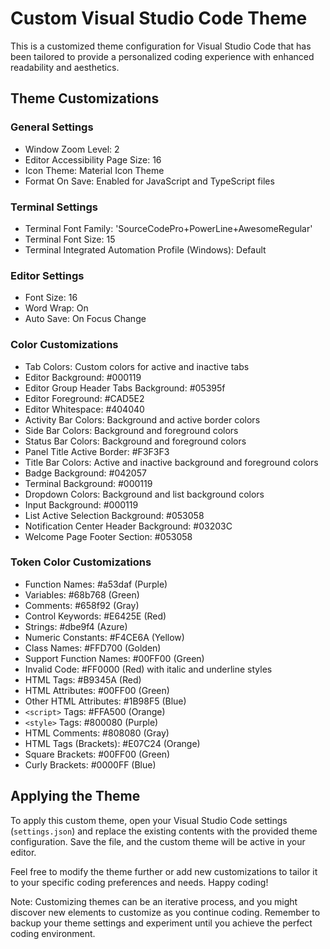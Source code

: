# Custom Visual Studio Code Theme

This is a customized theme configuration for Visual Studio Code that has been tailored to provide a personalized coding experience with enhanced readability and aesthetics.

## Theme Customizations

### General Settings

- Window Zoom Level: 2
- Editor Accessibility Page Size: 16
- Icon Theme: Material Icon Theme
- Format On Save: Enabled for JavaScript and TypeScript files

### Terminal Settings

- Terminal Font Family: 'SourceCodePro+PowerLine+AwesomeRegular'
- Terminal Font Size: 15
- Terminal Integrated Automation Profile (Windows): Default

### Editor Settings

- Font Size: 16
- Word Wrap: On
- Auto Save: On Focus Change

### Color Customizations

- Tab Colors: Custom colors for active and inactive tabs
- Editor Background: #000119
- Editor Group Header Tabs Background: #05395f
- Editor Foreground: #CAD5E2
- Editor Whitespace: #404040
- Activity Bar Colors: Background and active border colors
- Side Bar Colors: Background and foreground colors
- Status Bar Colors: Background and foreground colors
- Panel Title Active Border: #F3F3F3
- Title Bar Colors: Active and inactive background and foreground colors
- Badge Background: #042057
- Terminal Background: #000119
- Dropdown Colors: Background and list background colors
- Input Background: #000119
- List Active Selection Background: #053058
- Notification Center Header Background: #03203C
- Welcome Page Footer Section: #053058

### Token Color Customizations

- Function Names: #a53daf (Purple)
- Variables: #68b768 (Green)
- Comments: #658f92 (Gray)
- Control Keywords: #E6425E (Red)
- Strings: #dbe9f4 (Azure)
- Numeric Constants: #F4CE6A (Yellow)
- Class Names: #FFD700 (Golden)
- Support Function Names: #00FF00 (Green)
- Invalid Code: #FF0000 (Red) with italic and underline styles
- HTML Tags: #B9345A (Red)
- HTML Attributes: #00FF00 (Green)
- Other HTML Attributes: #1B98F5 (Blue)
- `<script>` Tags: #FFA500 (Orange)
- `<style>` Tags: #800080 (Purple)
- HTML Comments: #808080 (Gray)
- HTML Tags (Brackets): #E07C24 (Orange)
- Square Brackets: #00FF00 (Green)
- Curly Brackets: #0000FF (Blue)

## Applying the Theme

To apply this custom theme, open your Visual Studio Code settings (`settings.json`) and replace the existing contents with the provided theme configuration. Save the file, and the custom theme will be active in your editor.

Feel free to modify the theme further or add new customizations to tailor it to your specific coding preferences and needs. Happy coding!

Note: Customizing themes can be an iterative process, and you might discover new elements to customize as you continue coding. Remember to backup your theme settings and experiment until you achieve the perfect coding environment.
